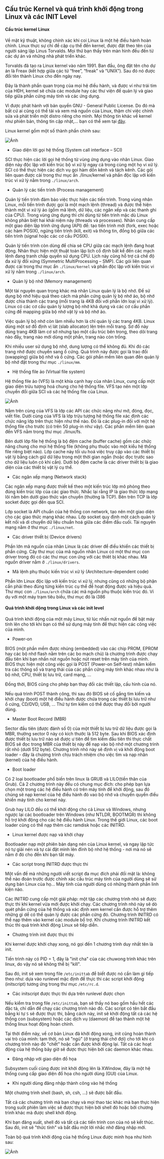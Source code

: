 ## Cấu trúc Kernel và quá trình khởi động trong Linux và các INIT Level

#### Cấu trúc kernel Linux

Về mặt kỹ thuật, không chính xác khi coi Linux là một hệ điều hành hoàn chỉnh. Linux thực sự chỉ đề cập cụ thể đến kernel, được đặt theo tên của người sáng lập Linus Torvalds. Mọi thứ bạn thấy trên màn hình đều đến từ các dự án và những nhà phát triển khác.

Torvalds đã tạo ra Linux kernel vào năm 1991. Ban đầu, ông đặt tên cho dự án là Freax (kết hợp giữa các từ “free”, “freak” và “UNIX”). Sau đó nó được đổi tên thành Linux cho đến ngày nay.

Đây là thành phần quan trọng của mọi hệ điều hành, và được ví như trái tim của HĐH, kernel sẽ chứa các module hay các thư viện để quản lý và giao tiếp giữa phần cứng máy tính và các ứng dụng.

Vì được phát hành với bản quyền GNU - General Public License. Do đó mà bất cứ ai cũng có thể tải và xem mã nguồn của Linux, thậm chí việc chỉnh sửa và phát triển một distro riêng cho mình. Mọi thông tin khác về kernel như phiên bản, thông tin cập nhật,... bạn có thể xem tại [đây](www.kernel.org).

Linux kernel gồm một số thành phần chính sau:

![Ảnh](https://developer.ibm.com/developer/articles/l-linux-kernel/images/figure3.jpg)

- Giao diện lời gọi hệ thống (System call interface – SCI)

SCI thực hiện các lời gọi hệ thống từ vùng ứng dụng vào nhân Linux. Giao diện này độc lập với kiến trúc bộ vi xử lý ngay cả trong cùng một họ vi xử lý. SCI có thể thực hiện các dịch vụ gọi hàm dồn kênh và tách kênh. Các gói liên quan được cài trong thư mục ẩn ./linux/kernel và phần độc lập với kiến trúc vi xử lý nằm trong `./linux/arch`.

- Quản lý các tiến trình (Process management)

Quản lý tiến trình đảm bảo việc thực hiện các tiến trình. Trong vùng nhân Linux, mỗi tiến trình được gọi là một mạch lệnh (thread) và được thể hiện thành một vi xử lý ảo (gồm mã lệnh, dữ liệu, các ngăn xếp và các thanh ghi của CPU). Trong vùng ứng dụng thì chỉ dùng từ tiến trình mặc dù Linux không phân biệt hai khái niệm này (threads và processes). Nhân cung cấp một giao diện lập trình ứng dụng (API) để: tạo tiến trình mới (fork, exec hoặc các hàm POSIX), ngừng tiến trình (kill, exit) và thông tin, đồng bộ giữa các tiến trình (signal hoặc các cơ cấu POSIX).

Quản lý tiến trình còn dùng để chia sẻ CPU giữa các mạch lệnh đang hoạt động. Nhân thực hiện một thuật toán lập lịch cố định bất kể đến các mạch lệnh đang tranh chấp quyền sử dụng CPU. Lịch này cũng hỗ trợ cả chế độ đa xử lý đối xứng (Symmetric MultiProcessing – SMP). Các gói liên quan được cài trong thư mục ẩn `./linux/kernel` và phần độc lập với kiến trúc vi xử lý nằm trong `./linux/arch`.

- Quản lý bộ nhớ (Memory management)

Một tài nguyên quan trọng khác mà nhân Linux quản lý là bộ nhớ. Để sử dụng bộ nhớ hiệu quả theo cách mà phần cứng quản lý bộ nhớ ảo, bộ nhớ được chia thành các trang (mỗi trang là 4KB đối với phần lớn loại vi xử lý). Linux có các cơ cấu quản lý lượng bộ nhớ khả dụng và các cơ cấu phần cứng để mapping giữa bộ nhớ vật lý và bộ nhớ ảo.

Việc quản lý bộ nhớ còn làm nhiều hơn là chỉ quản lý các trang 4KB. Linux dùng một sơ đồ định vị lát (slab allocator) lên trên mỗi trang. Sơ đồ này dùng trang 4KB làm cơ sở nhưng tạo một cấu trúc bên trong, theo dõi trang nào đầy, trang nào mới dùng một phần, trang nào còn trống.

Khi nhiều user sử dụng bộ nhớ, dung lượng có thể không đủ. Khi đó các trang nhớ được chuyển sang ổ cứng. Quá trình này được gọi là trao đổi (swapping) giữa bộ nhớ và ổ cứng. Các gói phần mềm liên quan đến quản lý bộ nhớ đặt trong thư mục `./linux/mm`.

- Hệ thống file ảo (Virtual file system)

Hệ thống file ảo (VFS) là một khía cạnh hay của nhân Linux, cung cấp một giao diện trừu tượng hoá chung cho hệ thống file. VFS tạo nên một lớp chuyển đổi giữa SCI và các hệ thống file của Linux.

![Ảnh](https://i.imgur.com/VpNgjRn.jpg)

Nằm trên cùng của VFS là lớp các API các chức năng như mở, đóng, đọc, viết file. Dưới cùng của VFS là lớp trừu tượng hệ thống file xác định các chức năng lớp trên thực hiện như thế nào. Đó là các plug-in đối với một hệ thống file cho trước (có trên 50 plug-in như vậy). Các phần mềm liên quan đến VFS nằm trong thư mục ./linux/fs.

Bên dưới lớp file hệ thống là bộ đệm cache (buffer cache) gồm các chức năng chung cho mọi hệ thống file (không phụ thuộc vào một kiểu hệ thống file riêng biệt nào). Lớp cache này tối ưu hoá việc truy cập vào các thiết bị vật lý bằng cách giữ dữ liệu trong một thời gian ngắn (hoặc đọc trước sao cho dữ liệu luôn có khi cần). Dưới bộ đệm cache là các driver thiết bị là giao diện của các thiết bị vật lý cụ thể.

- Các ngăn xếp mạng (Network stack)

Các ngăn xếp mạng được thiết kế theo một kiến trúc lớp mô phỏng theo đúng kiến trúc lớp của các giao thức. Nhắc lại rằng IP là giao thức lớp mạng lõi nằm bên dưới giao thức vận chuyển (thường là TCP). Bên trên TCP là lớp socket được gọi đến qua SCI.

Lớp socket là API chuẩn của hệ thống con network, tạo nên một giao diện cho các giao thức mạng khác nhau. Lớp socket quy định một cách quản lý kết nối và di chuyển dữ liệu chuẩn hoá giữa các điểm đầu cuối. Tài nguyên mạng nằm ở thư mục `./linux/net`.

- Các driver thiết bị (Device drivers)

Phần lớn mã nguồn của nhân Linux là các driver để điều khiển các thiết bị phần cứng. Cây thư mục của mã nguồn nhân Linux có một thư mục con driver trong đó có các thư mục con ứng với các thiêt bị khác nhau. Mã nguồn driver nằm ở `./linux/drivers`.

- Mã lệnh phụ thuộc kiến trúc vi xử lý (Architecture-dependent code)

Phần lớn Linux độc lập với kiến trúc vi xử lý, nhưng cũng có những bộ phận cần phải theo đúng từng kiến trúc cụ thể để hoạt động được và hiệu quả. Thư mục con `./linux/arch` chứa các mã nguồn phụ thuộc kiến trúc đó. Ví dụ với một máy trạm tiêu biểu, thư mục đó là i386

#### Quá trình khởi dộng trong Linux và các init level

Quá trình khởi động của một máy Linux, từ lúc nhấn nút nguồn để bật máy tính lên cho tới khi bạn có thể sử dụng máy tính để thực hiện các công việc của mình.

- Power-on

BIOS (một phần mềm được nhúng (embedded) vào các chip PROM, EPROM hay các bộ nhớ flash nằm trên các bo mạch chủ) là chương trình được chạy đầu tiên khi bạn nhấn nút nguồn hoặc nút reset trên máy tính của mình. BIOS thực hiện một công việc gọi là POST (Power-on Self-test) nhằm kiểm tra các thông số và trạng thái của các phần cứng máy tính khác nhau như là bộ nhớ, CPU, thiết bị lưu trữ, card mạng, ...

Đồng thời, BIOS cũng cho phép bạn thay đổi các thiết lập, cấu hình của nó.

Nếu quá trình POST thành công, thì sau đó BIOS sẽ cố gắng tìm kiếm và khởi chạy (boot) một hệ điều hành được chứa trong các thiết bị lưu trữ như ổ cứng, CD/DVD, USB, ... Thứ tự tìm kiếm có thể được thay đổi bởi người dùng.

- Master Boot Record (MBR)

Sector đầu tiên (được đánh số 0) của một thiết bị lưu trữ dữ liệu được gọi là MBR, thường sector 0 này có kích thước là 512 byte. Sau khi BIOS xác định được thiết bị lưu trữ nào sẽ được ư tiên để tìm kiếm đầu tiên thì thực chất BIOS sẽ đọc trong MBR của thiết bị này để nạp vào bộ nhớ một chương trình rất nhỏ (dưới 512 byte). Chương trình nhỏ này sẽ định vị và khởi động boot loader - đây là chương trình chịu trách nhiệm cho việc tìm và nạp nhân (kernel) của hệ điều hành.

- Boot loader

Có 2 loại bootloader phổ biến trên linux là GRUB và LILO(tiền thân của Grub). Cả 2 chương trình này đều có chung mục đích: cho phép bạn lựa chọn một trong các hệ điều hành có trên máy tính để khởi động, sau đó chúng sẽ nạp kernel của hệ điều hành đó vao bộ nhớ và chuyển quyền điều khiển máy tính cho kernel này.

Grub hay LILO đều có thể khởi động cho cả Linux và Windows, nhưng ngược lại các bootloader trên Windows (như NTLDR, BOOTMGR) thì không hỗ trợ khởi động cho các hệ điều hành Linux. Trong thế giới Linux, các boot loader cũng có thể nạp thêm các ramdisk hoặc các INITRD.

- Linux kernel được nạp và khởi chạy

Bootloader nạp một phiên bản dạng nén của Linux kernel, và ngay lập tức nó tự giải nén và tự cài đặt mình lên đỉnh bộ nhớ hệ thống - nơi mà nó sẽ nằm ở đó cho đến khi bạn tắt máy.

- Các script trong INITRD được thực thi

Một vấn đề mà những người viết script đa mục đích phải đối mặt là: không thể nào đoán trước được chính xác cấu trúc máy tính của người dùng sẽ sử dụng bản Linux của họ... Máy tính của người dùng có những thành phần linh kiện nào.

Các INITRD cung cấp một giải pháp: một tập các chương trình nhỏ sẽ được thực thi khi kernel vừa mới được khởi chạy. Các chương trình nhỏ này sẽ dò quét phần cứng của hệ thống và xác định xem kernel cần được hỗ trợ thêm những gì dể có thể quản lý được các phần cứng đó. Chương trình INITRD có thể nạp thêm vào kernel các module bổ trợ. Khi chương trình INITRD kết thúc thì quá trình khởi động Linux sẽ tiếp diễn.

- Chương trình init được thực thi

Khi kernel được khởi chạy xong, nó gọi đến 1 chương trình duy nhất tên là init.

Tiến trình này có PID = 1, đây là "init cha" của các chuwong trình khác trên linux, do vậy nó sẽ không thể bị "kill".

Sau đó, init sẽ xem trong file `/etc/inittab` để biết được nó cần làm gì tiếp theo như: dựa vào runlevel mặc định để thực thi các script khởi động (initscript) tương ứng trong thư mục `/etc/rc.d`.

- Các initscript được thực thi dựa trên runlevel được chọn

Nếu kiểm tra trong file `/etc/inittab`, bạn sẽ thấy nó bao gồm hầu hết các đặc tả, chỉ dẫn để chạy các chương trình nào đó. Các script có tên bắt đầu bằng kí tự `S` sẽ được thực thi, bằng cách này, init sẽ khởi động tất cả các hệ thống con (subsystem) hoặc các dịch vụ (daemon) để tạo thành một hệ thống linux hoạt động hoàn chỉnh.

Tại thời điểm này, về cơ bản Linux đã khởi động xong, init cũng hoàn thành vai trò của mình: tạm thời, nó sẽ "ngủ" (ở trạng thái chờ đợi) cho tới khi có chương trình nào đó "chết" hoặc cần được khởi động lại. Tất cả các hoạt động của hệ thống bây giờ sẽ được thực hiện bởi các daemon khác nhau.

- Đăng nhập với giao diện đồ họa

Subsystem cuối cùng được init khởi động lên là XWindow, đây là một hệ thống cung cấp giao diện đồ họa cho người dùng (GUI) của Linux.

- Khi người dùng đăng nhập thành công vào hệ thống

Một chương trình shell (bash, sh, csh, ...) sẽ được bắt đầu.

Tất cả các chương trình mà bạn chạy và mọi thao tác khác mà bạn thực hiện trong suốt phiên làm việc sẽ được thực hiện bởi shell đó hoặc bởi chương trình khác mà được shell khởi động.

Khi bạn đăng xuất, shell đó và tất cả các tiến trình con của nó sẽ kết thúc. Sau đó, init sẽ "thức tỉnh" và bắt đầu một lời nhắc nhở đăng nhập mới.

Toàn bộ quá trình khởi động của hệ thống Linux được minh họa như hình sau:

![Ảnh](https://i.imgur.com/vjlbvV7.png)